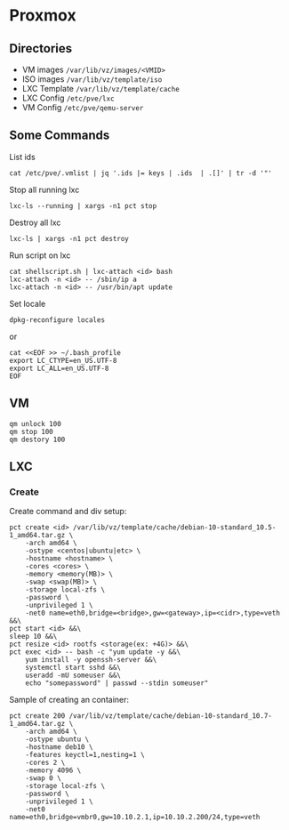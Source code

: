 # Proxmox

## Directories
* VM images ```/var/lib/vz/images/<VMID>```
* ISO images ```/var/lib/vz/template/iso```
* LXC Template ```/var/lib/vz/template/cache```
* LXC Config ```/etc/pve/lxc```
* VM Config ```/etc/pve/qemu-server```

## Some Commands
List ids
```
cat /etc/pve/.vmlist | jq '.ids |= keys | .ids  | .[]' | tr -d '"'
```

Stop all running lxc
```
lxc-ls --running | xargs -n1 pct stop
```

Destroy all lxc
```
lxc-ls | xargs -n1 pct destroy
```

Run script on lxc
```
cat shellscript.sh | lxc-attach <id> bash
lxc-attach -n <id> -- /sbin/ip a
lxc-attach -n <id> -- /usr/bin/apt update
```

Set locale
```
dpkg-reconfigure locales
```
or
```
cat <<EOF >> ~/.bash_profile
export LC_CTYPE=en_US.UTF-8
export LC_ALL=en_US.UTF-8
EOF
```


## VM
```
qm unlock 100
qm stop 100
qm destory 100
```

## LXC

### Create
Create command and div setup:
```
pct create <id> /var/lib/vz/template/cache/debian-10-standard_10.5-1_amd64.tar.gz \
    -arch amd64 \
    -ostype <centos|ubuntu|etc> \
    -hostname <hostname> \
    -cores <cores> \
    -memory <memory(MB)> \
    -swap <swap(MB)> \
    -storage local-zfs \
    -password \
    -unprivileged 1 \
    -net0 name=eth0,bridge=<bridge>,gw=<gateway>,ip=<cidr>,type=veth  &&\
pct start <id> &&\
sleep 10 &&\
pct resize <id> rootfs <storage(ex: +4G)> &&\
pct exec <id> -- bash -c "yum update -y &&\
    yum install -y openssh-server &&\
    systemctl start sshd &&\
    useradd -mU someuser &&\
    echo "somepassword" | passwd --stdin someuser"
```

Sample of creating an container:
```
pct create 200 /var/lib/vz/template/cache/debian-10-standard_10.7-1_amd64.tar.gz \
    -arch amd64 \
    -ostype ubuntu \
    -hostname deb10 \
    -features keyctl=1,nesting=1 \
    -cores 2 \
    -memory 4096 \
    -swap 0 \
    -storage local-zfs \
    -password \
    -unprivileged 1 \
    -net0 name=eth0,bridge=vmbr0,gw=10.10.2.1,ip=10.10.2.200/24,type=veth
```


